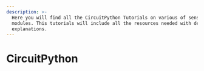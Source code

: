 ```yaml
---
description: >-
  Here you will find all the CircuitPython Tutorials on various of sensors and
  modules. This tutorials will include all the resources needed with detailed
  explanations.
---
```


# CircuitPython

